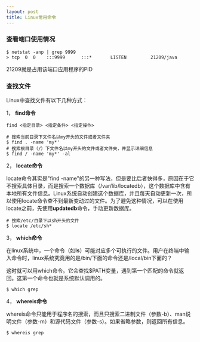 ```yaml
---
layout: post
title: Linux常用命令
---
```


### 查看端口使用情况
	$ netstat -anp | grep 9999
	> tcp  0  0    :::9999      :::*       LISTEN         21209/java

21209就是占用该端口应用程序的PID

### 查找文件

Linux中查找文件有以下几种方式：

1， **find命令**

```
find <指定目录> <指定条件> <指定操作>

# 搜索当前目录下文件名以my开头的文件或者文件夹
$ find . -name 'my*'	
# 搜索根目录（/）下文件名以my开头的文件或者文件夹，并显示详细信息
$ find / -name 'my*' -al
```	

2， **locate命令**

locate命令其实是"find -name"的另一种写法，但是要比后者快得多，原因在于它不搜索具体目录，而是搜索一个数据库（/var/lib/locatedb），这个数据库中含有本地所有文件信息。Linux系统自动创建这个数据库，并且每天自动更新一次，所以使用locate命令查不到最新变动过的文件。为了避免这种情况，可以在使用locate之前，先使用**updatedb**命令，手动更新数据库。

```
# 搜索/etc/目录下以sh开头的文件
$ locate /etc/sh*
```

3， **which命令**

在linux系统中，一个命令（如**ls**）可能对应多个可执行的文件。用户在终端中输入命令时，linux系统究竟用的是/bin/下面的命令还是/local/bin下面的？

这时就可以用which命令。它会查找$PATH变量，遇到第一个匹配的命令就返回。这第一个命令也就是系统默认调用的。

```
$ which grep
```

4， **whereis命令**

whereis命令只能用于程序名的搜索，而且只搜索二进制文件（参数-b）、man说明文件（参数-m）和源代码文件（参数-s）。如果省略参数，则返回所有信息。

```
$ whereis grep
```









